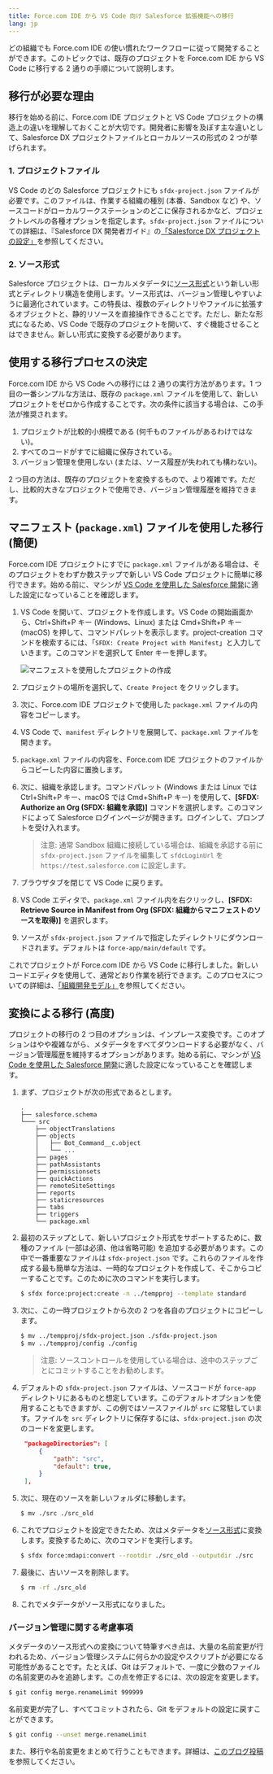 ```yaml
---
title: Force.com IDE から VS Code 向け Salesforce 拡張機能への移行
lang: jp
---
```


どの組織でも Force.com IDE の使い慣れたワークフローに従って開発することができます。このトピックでは、既存のプロジェクトを Force.com IDE から VS Code に移行する 2 通りの手順について説明します。

## 移行が必要な理由

移行を始める前に、Force.com IDE プロジェクトと VS Code プロジェクトの構造上の違いを理解しておくことが大切です。開発者に影響を及ぼす主な違いとして、Salesforce DX プロジェクトファイルとローカルソースの形式の 2 つが挙げられます。

### 1. プロジェクトファイル

VS Code のどの Salesforce プロジェクトにも `sfdx-project.json` ファイルが必要です。このファイルは、作業する組織の種別 \(本番、Sandbox など\) や、ソースコードがローカルワークステーションのどこに保存されるかなど、プロジェクトレベルの各種オプションを指定します。`sfdx-project.json` ファイルについての詳細は、『Salesforce DX 開発者ガイド』の[「Salesforce DX プロジェクトの設定」](https://developer.salesforce.com/docs/atlas.en-us.sfdx_dev.meta/sfdx_dev/sfdx_dev_ws_config.htm)を参照してください。

### 2. ソース形式

Salesforce プロジェクトは、ローカルメタデータに[ソース形式](./jp/user-guide/source-format)という新しい形式とディレクトリ構造を使用します。ソース形式は、バージョン管理しやすいように最適化されています。この特長は、複数のディレクトリやファイルに拡張するオブジェクトと、静的リソースを直接操作できることです。ただし、新たな形式になるため、VS Code で既存のプロジェクトを開いて、すぐ機能させることはできません。新しい形式に変換する必要があります。

## 使用する移行プロセスの決定

Force.com IDE から VS Code への移行には 2 通りの実行方法があります。1 つ目の一番シンプルな方法は、既存の `package.xml` ファイルを使用して、新しいプロジェクトをゼロから作成することです。次の条件に該当する場合は、この手法が推奨されます。

1. プロジェクトが比較的小規模である \(何千ものファイルがあるわけではない\)。
2. すべてのコードがすでに組織に保存されている。
3. バージョン管理を使用しない \(または、ソース履歴が失われても構わない\)。

2 つ目の方法は、既存のプロジェクトを変換するもので、より複雑です。ただし、比較的大きなプロジェクトで使用でき、バージョン管理履歴を維持できます。

## マニフェスト \(`package.xml`\) ファイルを使用した移行 \(簡便\)

Force.com IDE プロジェクトにすでに `package.xml` ファイルがある場合は、そのプロジェクトをわずか数ステップで新しい VS Code プロジェクトに簡単に移行できます。始める前に、マシンが [VS Code を使用した Salesforce 開発](./getting-started/install)に適した設定になっていることを確認します。

1. VS Code を開いて、プロジェクトを作成します。VS Code の開始画面から、Ctrl+Shift+P キー \(Windows、Linux\) または Cmd+Shift+P キー \(macOS\) を押して、コマンドパレットを表示します。project-creation コマンドを検索するには、「`SFDX: Create Project with Manifest`」と入力していきます。このコマンドを選択して Enter キーを押します。

   ![マニフェストを使用したプロジェクトの作成](./jp/images/create-project-with-manifest.png)

1. プロジェクトの場所を選択して、`Create Project` をクリックします。
1. 次に、Force.com IDE プロジェクトで使用した `package.xml` ファイルの内容をコピーします。
1. VS Code で、`manifest` ディレクトリを展開して、`package.xml` ファイルを開きます。
1. `package.xml` ファイルの内容を、Force.com IDE プロジェクトのファイルからコピーした内容に置換します。
1. 次に、組織を承認します。コマンドパレット \(Windows または Linux では Ctrl+Shift+P キー、macOS では Cmd+Shift+P キー\) を使用して、**[SFDX: Authorize an Org \(SFDX: 組織を承認\)]** コマンドを選択します。このコマンドによって Salesforce ログインページが開きます。ログインして、プロンプトを受け入れます。

   > 注意: 通常 Sandbox 組織に接続している場合は、組織を承認する前に `sfdx-project.json` ファイルを編集して `sfdcLoginUrl` を `https://test.salesforce.com` に設定します。

1. ブラウザタブを閉じて VS Code に戻ります。
1. VS Code エディタで、`package.xml` ファイル内を右クリックし、**[SFDX: Retrieve Source in Manifest from Org \(SFDX: 組織からマニフェストのソースを取得\)]** を選択します。
1. ソースが `sfdx-project.json` ファイルで指定したディレクトリにダウンロードされます。デフォルトは `force-app/main/default` です。

これでプロジェクトが Force.com IDE から VS Code に移行しました。新しいコードエディタを使用して、通常どおり作業を続行できます。このプロセスについての詳細は、[「組織開発モデル」](./jp/user-guide/org-development-model)を参照してください。

## 変換による移行 \(高度\)

プロジェクトの移行の 2 つ目のオプションは、インプレース変換です。このオプションはやや複雑ながら、メタデータをすべてダウンロードする必要がなく、バージョン管理履歴を維持するオプションがあります。始める前に、マシンが [VS Code を使用した Salesforce 開発](./jp/getting-started/install)に適した設定になっていることを確認します。

1. まず、プロジェクトが次の形式であるとします。

   ```text
   .
   ├── salesforce.schema
   └─── src
       ├── objectTranslations
       ├── objects
       │   ├── Bot_Command__c.object
       │   └── ...
       ├── pages
       ├── pathAssistants
       ├── permissionsets
       ├── quickActions
       ├── remoteSiteSettings
       ├── reports
       ├── staticresources
       ├── tabs
       ├── triggers
       └── package.xml
   ```

1. 最初のステップとして、新しいプロジェクト形式をサポートするために、数種のファイル \(一部は必須、他は省略可能\) を追加する必要があります。この中で一番重要なファイルは `sfdx-project.json` です。これらのファイルを作成する最も簡単な方法は、一時的なプロジェクトを作成して、そこからコピーすることです。このために次のコマンドを実行します。

   ```bash
   $ sfdx force:project:create -n ../tempproj --template standard
   ```

1. 次に、この一時プロジェクトから次の 2 つを各自のプロジェクトにコピーします。

   ```bash
   $ mv ../tempproj/sfdx-project.json ./sfdx-project.json
   $ mv ../tempproj/config ./config
   ```

   > 注意: ソースコントロールを使用している場合は、途中のステップごとにコミットすることをお勧めします。

1. デフォルトの `sfdx-project.json` ファイルは、ソースコードが `force-app` ディレクトリにあるものと想定しています。このデフォルトオプションを使用することもできますが、この例ではソースファイルが `src` に常駐しています。ファイルを `src` ディレクトリに保存するには、`sfdx-project.json` の次のコードを変更します。

   ```json
    "packageDirectories": [
        {
            "path": "src",
            "default": true,
        }
    ],
   ```

1. 次に、現在のソースを新しいフォルダに移動します。

   ```bash
   $ mv ./src ./src_old
   ```

1. これでプロジェクトを設定できたため、次はメタデータを[ソース形式](./jp/user-guide/source-format)に変換します。変換するために、次のコマンドを実行します。


    ```bash
    $ sfdx force:mdapi:convert --rootdir ./src_old --outputdir ./src
    ```

1. 最後に、古いソースを削除します。

   ```bash
   $ rm -rf ./src_old
   ```

1. これでメタデータがソース形式になりました。

### バージョン管理に関する考慮事項

メタデータのソース形式への変換について特筆すべき点は、大量の名前変更が行われるため、バージョン管理システムに何らかの設定やスクリプトが必要になる可能性があることです。たとえば、Git はデフォルトで、一度に少数のファイルの名前変更のみを追跡します。この点を修正するには、次の設定を変更します。

```bash
$ git config merge.renameLimit 999999
```

名前変更が完了し、すべてコミットされたら、Git をデフォルトの設定に戻すことができます。

```bash
$ git config --unset merge.renameLimit
```

また、移行や名前変更をまとめて行うこともできます。詳細は、[このブログ投稿](https://ntotten.com/2018/05/11/convert-metadata-to-source-format-while-maintain-git-history/)を参照してください。
